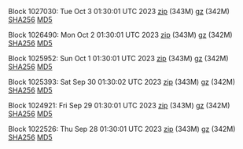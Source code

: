 Block 1027030: Tue Oct  3 01:30:01 UTC 2023 [zip](https://files.01coin.io/mainnet/2023-10-03/bootstrap.dat.zip) (343M) [gz](https://files.01coin.io/mainnet/2023-10-03/bootstrap.dat.tar.gz) (342M) [SHA256](https://files.01coin.io/mainnet/2023-10-03/sha256.txt) [MD5](https://files.01coin.io/mainnet/2023-10-03/md5.txt)

Block 1026490: Mon Oct  2 01:30:01 UTC 2023 [zip](https://files.01coin.io/mainnet/2023-10-02/bootstrap.dat.zip) (343M) [gz](https://files.01coin.io/mainnet/2023-10-02/bootstrap.dat.tar.gz) (342M) [SHA256](https://files.01coin.io/mainnet/2023-10-02/sha256.txt) [MD5](https://files.01coin.io/mainnet/2023-10-02/md5.txt)

Block 1025952: Sun Oct  1 01:30:01 UTC 2023 [zip](https://files.01coin.io/mainnet/2023-10-01/bootstrap.dat.zip) (343M) [gz](https://files.01coin.io/mainnet/2023-10-01/bootstrap.dat.tar.gz) (342M) [SHA256](https://files.01coin.io/mainnet/2023-10-01/sha256.txt) [MD5](https://files.01coin.io/mainnet/2023-10-01/md5.txt)

Block 1025393: Sat Sep 30 01:30:02 UTC 2023 [zip](https://files.01coin.io/mainnet/2023-09-30/bootstrap.dat.zip) (343M) [gz](https://files.01coin.io/mainnet/2023-09-30/bootstrap.dat.tar.gz) (342M) [SHA256](https://files.01coin.io/mainnet/2023-09-30/sha256.txt) [MD5](https://files.01coin.io/mainnet/2023-09-30/md5.txt)

Block 1024921: Fri Sep 29 01:30:01 UTC 2023 [zip](https://files.01coin.io/mainnet/2023-09-29/bootstrap.dat.zip) (343M) [gz](https://files.01coin.io/mainnet/2023-09-29/bootstrap.dat.tar.gz) (342M) [SHA256](https://files.01coin.io/mainnet/2023-09-29/sha256.txt) [MD5](https://files.01coin.io/mainnet/2023-09-29/md5.txt)

Block 1022526: Thu Sep 28 01:30:01 UTC 2023 [zip](https://files.01coin.io/mainnet/2023-09-28/bootstrap.dat.zip) (343M) [gz](https://files.01coin.io/mainnet/2023-09-28/bootstrap.dat.tar.gz) (342M) [SHA256](https://files.01coin.io/mainnet/2023-09-28/sha256.txt) [MD5](https://files.01coin.io/mainnet/2023-09-28/md5.txt)
